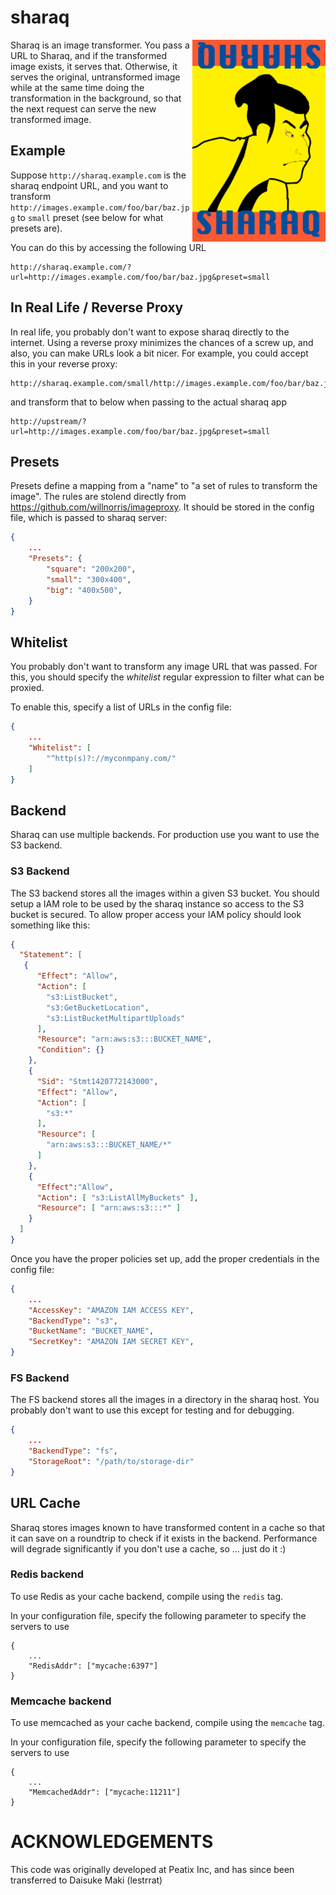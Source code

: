 # sharaq

<img align="right" src="./etc/sharaq.png" width="213" height="323">

Sharaq is an image transformer. You pass a URL to Sharaq, and if the transformed 
image exists, it serves that. Otherwise, it serves the original, untransformed image
while at the same time doing the transformation in the background, so that the
next request can serve the new transformed image.

## Example

Suppose `http://sharaq.example.com` is the sharaq endpoint URL, and you want to transform
`http://images.example.com/foo/bar/baz.jpg` to `small` preset (see below for what presets
are).

You can do this by accessing the following URL

    http://sharaq.example.com/?url=http://images.example.com/foo/bar/baz.jpg&preset=small

## In Real Life / Reverse Proxy

In real life, you probably don't want to expose sharaq directly to the internet.
Using a reverse proxy minimizes the chances of a screw up, and also, you can make
URLs look a bit nicer. For example, you could accept this in your reverse proxy:

    http://sharaq.example.com/small/http://images.example.com/foo/bar/baz.jpg

and transform that to below when passing to the actual sharaq app

    http://upstream/?url=http://images.example.com/foo/bar/baz.jpg&preset=small

## Presets

Presets define a mapping from a "name" to "a set of rules to transform the image".
The rules are stolend directly from https://github.com/willnorris/imageproxy. It should
be stored in the config file, which is passed to sharaq server:

```json
{
    ...
    "Presets": {
        "square": "200x200",
        "small": "300x400",
        "big": "400x500",
    }
}
```

## Whitelist

You probably don't want to transform any image URL that was passed. For this, you should
specify the *whitelist* regular expression to filter what can be proxied.

To enable this, specify a list of URLs in the config file:

```json
{
    ...
    "Whitelist": [
        "^http(s)?://myconmpany.com/"
    ]
}
```

## Backend

Sharaq can use multiple backends. For production use you want to use the S3 backend.

### S3 Backend

The S3 backend stores all the images within a given S3 bucket. You should setup a IAM 
role to be used by the sharaq instance so access to the S3 bucket is secured. To allow 
proper access your IAM policy should look something like this:


```json
{
  "Statement": [
   {
      "Effect": "Allow",
      "Action": [
        "s3:ListBucket",
        "s3:GetBucketLocation",
        "s3:ListBucketMultipartUploads"
      ],
      "Resource": "arn:aws:s3:::BUCKET_NAME",
      "Condition": {}
    },
    {
      "Sid": "Stmt1420772143000",
      "Effect": "Allow",
      "Action": [
        "s3:*"
      ],
      "Resource": [
        "arn:aws:s3:::BUCKET_NAME/*"
      ]
    },
    {
      "Effect":"Allow",
      "Action": [ "s3:ListAllMyBuckets" ],
      "Resource": [ "arn:aws:s3:::*" ]
    }
  ]
}
```

Once you have the proper policies set up, add the proper credentials in the config file:

```json
{
    ...
    "AccessKey": "AMAZON IAM ACCESS KEY",
    "BackendType": "s3",
    "BucketName": "BUCKET_NAME",
    "SecretKey": "AMAZON IAM SECRET KEY",
}
```

### FS Backend

The FS backend stores all the images in a directory in the sharaq host. You probably
don't want to use this except for testing and for debugging.

```json
{
    ...
    "BackendType": "fs",
    "StorageRoot": "/path/to/storage-dir"
}
```

## URL Cache

Sharaq stores images known to have transformed content in a cache so that it can save on a roundtrip to check if it exists in the backend. Performance will degrade significantly if you don't use a cache, so ... just do it :)

### Redis backend

To use Redis as your cache backend, compile using the `redis` tag.

In your configuration file, specify the following parameter to specify the servers to use

```
{
    ...
    "RedisAddr": ["mycache:6397"]
}
```

### Memcache backend

To use memcached as your cache backend, compile using the `memcache` tag.

In your configuration file, specify the following parameter to specify the servers to use

```
{
    ...
    "MemcachedAddr": ["mycache:11211"]
}
```

# ACKNOWLEDGEMENTS

This code was originally developed at Peatix Inc, and has since been transferred to Daisuke Maki (lestrrat)
